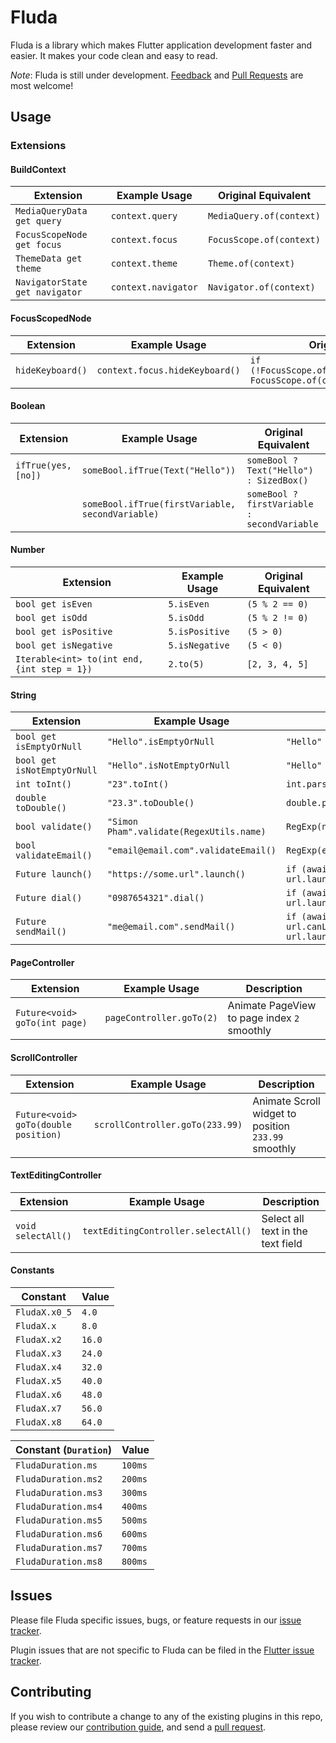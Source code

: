 # Fluda

Fluda is a library which makes Flutter application development faster and easier. It makes your code clean and easy to read.

*Note*: Fluda is still under development.
[Feedback](https://github.com/simonpham/fluda/issues) and [Pull Requests](https://github.com/simonpham/fluda/pulls) are most welcome!

## Usage

### Extensions

#### BuildContext

| Extension                      | Example Usage       | Original Equivalent      |
|--------------------------------|---------------------|--------------------------|
| `MediaQueryData get query`     | `context.query`     | `MediaQuery.of(context)` |
| `FocusScopeNode get focus`     | `context.focus`     | `FocusScope.of(context)` |
| `ThemeData get theme`          | `context.theme`     | `Theme.of(context)`      |
| `NavigatorState get navigator` | `context.navigator` | `Navigator.of(context)`  |

#### FocusScopedNode

| Extension        | Example Usage                  | Original Equivalent                                                             |
|------------------|--------------------------------|---------------------------------------------------------------------------------|
| `hideKeyboard()` | `context.focus.hideKeyboard()` | `if (!FocusScope.of(context).hasPrimaryFocus) FocusScope.of(context).unfocus()` |

#### Boolean

| Extension           | Example Usage                                    | Original Equivalent                         |
|---------------------|--------------------------------------------------|---------------------------------------------|
| `ifTrue(yes, [no])` | `someBool.ifTrue(Text("Hello"))`                 | `someBool ? Text("Hello") : SizedBox()`     |
|                     | `someBool.ifTrue(firstVariable, secondVariable)` | `someBool ? firstVariable : secondVariable` |

#### Number

| Extension                                   | Example Usage  | Original Equivalent |
|---------------------------------------------|----------------|---------------------|
| `bool get isEven`                           | `5.isEven`     | `(5 % 2 == 0)`      |
| `bool get isOdd`                            | `5.isOdd`      | `(5 % 2 != 0)`      |
| `bool get isPositive`                       | `5.isPositive` | `(5 > 0)`           |
| `bool get isNegative`                       | `5.isNegative` | `(5 < 0)`           |
| `Iterable<int> to(int end, {int step = 1})` | `2.to(5)`      | `[2, 3, 4, 5]`      |

#### String

| Extension                   | Example Usage                            | Original Equivalent                                                                 |
|-----------------------------|------------------------------------------|-------------------------------------------------------------------------------------|
| `bool get isEmptyOrNull`    | `"Hello".isEmptyOrNull`                  | `"Hello" == null ⎮⎮ "Hello".isEmpty`                                                |
| `bool get isNotEmptyOrNull` | `"Hello".isNotEmptyOrNull`               | `"Hello" != null && "Hello".isNotEmpty`                                             |
| `int toInt()`               | `"23".toInt()`                           | `int.parse("23")`                                                                   |
| `double toDouble()`         | `"23.3".toDouble()`                      | `double.parse("23.3")`                                                              |
| `bool validate()`           | `"Simon Pham".validate(RegexUtils.name)` | `RegExp(nameRegex).hasMatch("Simon Pham")`                                          |
| `bool validateEmail()`      | `"email@email.com".validateEmail()`      | `RegExp(emailRegex).hasMatch("email@email.com")`                                    |
| `Future launch()`           | `"https://some.url".launch()`            | `if (await url.canLaunch("https://some.url")) url.launch("https://some.url")`       |
| `Future dial()`             | `"0987654321".dial()`                    | `if (await url.canLaunch("tel:0987654321")) url.launch("tel:0987654321")`           |
| `Future sendMail()`         | `"me@email.com".sendMail()`              | `if (await url.canLaunch("mailto:me@email.com")) url.launch("mailto:me@email.com")` |

#### PageController

| Extension                     | Example Usage            | Description                                 |
|-------------------------------|--------------------------|---------------------------------------------|
| `Future<void> goTo(int page)` | `pageController.goTo(2)` | Animate PageView to page index `2` smoothly |

#### ScrollController

| Extension                            | Example Usage                   | Description                                         |
|--------------------------------------|---------------------------------|-----------------------------------------------------|
| `Future<void> goTo(double position)` | `scrollController.goTo(233.99)` | Animate Scroll widget to position `233.99` smoothly |

#### TextEditingController

| Extension          | Example Usage                       | Description                       |
|--------------------|-------------------------------------|-----------------------------------|
| `void selectAll()` | `textEditingController.selectAll()` | Select all text in the text field |

#### Constants

| Constant      | Value  |
|---------------|--------|
| `FludaX.x0_5` | `4.0`  |
| `FludaX.x`    | `8.0`  |
| `FludaX.x2`   | `16.0` |
| `FludaX.x3`   | `24.0` |
| `FludaX.x4`   | `32.0` |
| `FludaX.x5`   | `40.0` |
| `FludaX.x6`   | `48.0` |
| `FludaX.x7`   | `56.0` |
| `FludaX.x8`   | `64.0` |

| Constant (`Duration`) | Value   |
|-----------------------|---------|
| `FludaDuration.ms`    | `100ms` |
| `FludaDuration.ms2`   | `200ms` |
| `FludaDuration.ms3`   | `300ms` |
| `FludaDuration.ms4`   | `400ms` |
| `FludaDuration.ms5`   | `500ms` |
| `FludaDuration.ms6`   | `600ms` |
| `FludaDuration.ms7`   | `700ms` |
| `FludaDuration.ms8`   | `800ms` |


## Issues

Please file Fluda specific issues, bugs, or feature requests in our [issue tracker](https://github.com/simonpham/fluda/issues/new).

Plugin issues that are not specific to Fluda can be filed in the [Flutter issue tracker](https://github.com/flutter/flutter/issues/new).

## Contributing

If you wish to contribute a change to any of the existing plugins in this repo,
please review our [contribution guide](https://github.com/simonpham/fluda/blob/master/CONTRIBUTING.md),
and send a [pull request](https://github.com/simonpham/fluda/pulls).